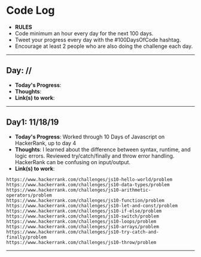 # Code Log

- **RULES**
- Code minimum an hour every day for the next 100 days.
- Tweet your progress every day with the #100DaysOfCode hashtag.
- Encourage at least 2 people who are also doing the challenge each day.

---
## Day: //
- **Today's Progress**:
- **Thoughts**:
- **Link(s) to work**:

---
## Day1: 11/18/19
- **Today's Progress**: Worked through 10 Days of Javascript on HackerRank, up to day 4
- **Thoughts**: I learned about the difference between syntax, runtime, and logic errors. Reviewed try/catch/finally and throw error handling. HackerRank can be confusing on input/output.
- **Link(s) to work**:
```
https://www.hackerrank.com/challenges/js10-hello-world/problem
https://www.hackerrank.com/challenges/js10-data-types/problem
https://www.hackerrank.com/challenges/js10-arithmetic-operators/problem
https://www.hackerrank.com/challenges/js10-function/problem
https://www.hackerrank.com/challenges/js10-let-and-const/problem
https://www.hackerrank.com/challenges/js10-if-else/problem
https://www.hackerrank.com/challenges/js10-switch/problem
https://www.hackerrank.com/challenges/js10-loops/problem
https://www.hackerrank.com/challenges/js10-arrays/problem
https://www.hackerrank.com/challenges/js10-try-catch-and-finally/problem
https://www.hackerrank.com/challenges/js10-throw/problem
```
---
